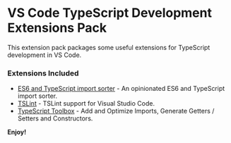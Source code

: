 # VS Code TypeScript Development Extensions Pack

This extension pack packages some useful extensions for TypeScript development in VS Code.

### Extensions Included

- [ES6 and TypeScript import sorter](https://marketplace.visualstudio.com/items?itemName=nikolazaric.es6-typescript-import-sorter) - An opinionated ES6 and TypeScript import sorter.
- [TSLint](https://marketplace.visualstudio.com/items?itemName=ms-vscode.vscode-typescript-tslint-plugin) - TSLint support for Visual Studio Code.
- [TypeScript Toolbox](https://marketplace.visualstudio.com/items?itemName=DSKWRK.vscode-generate-getter-setter) - Add and Optimize Imports, Generate Getters / Setters and Constructors.

**Enjoy!**
